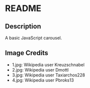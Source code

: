 # README

## Description

A basic JavaScript carousel. 

## Image Credits

- 1.jpg: Wikipedia user Kreuzschnabel
- 2.jpg: Wikipedia user Dmottl
- 3.jpg: Wikipedia user Taxiarchos228
- 4.jpg: Wikipedia user Pbroks13